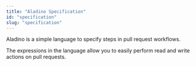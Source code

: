```yaml
---
title: "Aladino Specification"
id: "specification"
slug: "specification"
---
```


Aladino is a simple language to specify steps in pull request workflows.

The expressions in the language allow you to easily perform read and write actions on pull requests.
